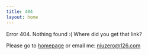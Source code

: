 ```yaml
---
title: 404
layout: home
---
```


Error 404. Nothing found :( Where did you get that link?

Please go to [homepage](/) or email me:
    niuzero@126.com

